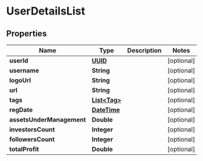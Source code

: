 # UserDetailsList

## Properties
Name | Type | Description | Notes
------------ | ------------- | ------------- | -------------
**userId** | [**UUID**](UUID.md) |  |  [optional]
**username** | **String** |  |  [optional]
**logoUrl** | **String** |  |  [optional]
**url** | **String** |  |  [optional]
**tags** | [**List&lt;Tag&gt;**](Tag.md) |  |  [optional]
**regDate** | [**DateTime**](DateTime.md) |  |  [optional]
**assetsUnderManagement** | **Double** |  |  [optional]
**investorsCount** | **Integer** |  |  [optional]
**followersCount** | **Integer** |  |  [optional]
**totalProfit** | **Double** |  |  [optional]
